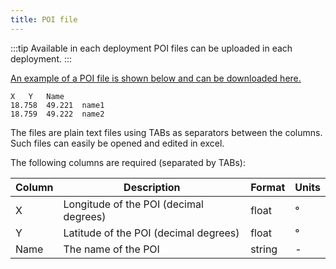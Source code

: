 ```yaml
---
title: POI file
---
```


:::tip Available in each deployment
POI files can be uploaded in each deployment.
:::

[An example of a POI file is shown below and can be downloaded here.](./poi.txt)

```
X   Y   Name
18.758  49.221  name1
18.759  49.222  name2
```

The files are plain text files using TABs as separators between the columns. Such files can easily be opened and edited in excel.

The following columns are required (separated by TABs):

| Column | Description                            | Format | Units |
| ------ | -------------------------------------- | ------ | ----- |
| X      | Longitude of the POI (decimal degrees) | float  | °     |
| Y      | Latitude of the POI (decimal degrees)  | float  | °     |
| Name   | The name of the POI                    | string | -     |
